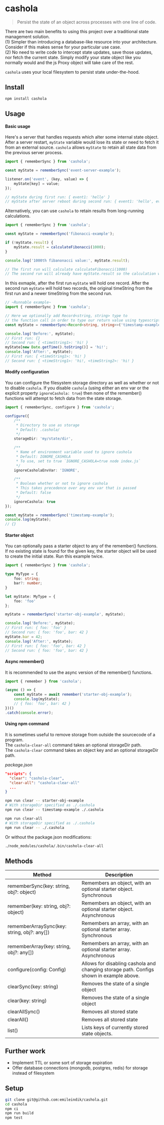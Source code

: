 # cashola
> Persist the state of an object across processes with one line of code. 

There are two main benefits to using this project over a traditional state management solution.  
(1) Simpler than introducing a database-like resource into your architecture. Consider if this makes sense for your particular use case.  
(2) No need to write code to intercept state updates, save those updates, nor fetch the current state. Simply modify your state object like you normally would and the js Proxy object will take care of the rest.  

`cashola` uses your local filesystem to persist state under-the-hood.

## Install

```bash
npm install cashola
```

## Usage

#### Basic usage
Here's a server that handles requests which alter some internal state object. After a server restart, `myState` variable would lose its state or need to fetch it from an external source. `cashola` allows `myState` to retain all state data from the previous server process.
```ts
import { rememberSync } from 'cashola';

const myState = rememberSync('event-server-example');

listener.on('event', (key, value) => {
    myState[key] = value;
});

// myState during first run: { event1: 'hello' }
// myState after server reboot during second run: { event1: 'hello', event2: 'world' }
```

Alternatively, you can use `cashola` to retain results from long-running calculations.
```ts
import { rememberSync } from 'cashola';

const myState = rememberSync('fibonacci-example');

if (!myState.result) {
    myState.result = calculateFibonacci(1000);
}

console.log('1000th fibanonacci value:', myState.result);

// The first run will calculate calculateFibonacci(1000)
// The second run will already have myState.result so the calculation will be skipped
```

In this exmaple, after the first run `myState` will hold one record. After the second run `myState` will hold two records, the original timeString from the first run and a newer timeString from the second run.
```ts
// ~Runnable example~
import { rememberSync } from 'cashola';

// Here we optionally add Record<string, string> type to
// the function call in order to type our return value using typescript.
const myState = rememberSync<Record<string, string>>('timestamp-example');

console.log('Before:', myState);
// First run: {}
// Second run: { <timeString1>: 'hi! }
myState[new Date.getTime().toString()] = 'hi!';
console.log('After:', myState);
// First run: { <timeString1>: 'hi! }
// Second run: { <timeString1>: 'hi!, <timeString2>: 'hi! }
```

#### Modify configuration
You can configure the filesystem storage directory as well as whether or not to disable `cashola`. If you disable `cashola` (using either an env var or the explicit property `ignoreCashola: true`) then none of the remember() functions will attempt to fetch data from the state storage.
```ts
import { rememberSync, configure } from 'cashola';

configure({
    /**
     * Directory to use as storage  
     * Default: .cashola/  
     */
    storageDir: 'my/state/dir',

    /**
     * Name of environment variable used to ignore cashola  
     * Default: IGNORE_CASHOLA  
     * To use, set to true `IGNORE_CASHOLA=true node index.js`  
     */
    ignoreCasholaEnvVar: 'IGNORE',

    /**
     * Boolean whether or not to ignore cashola  
     * This takes precedence over any env var that is passed
     * Default: false  
     */
    ignoreCashola: true
});

const myState = rememberSync('timestamp-example');
console.log(myState);
// {}
```

#### Starter object
You can optionally pass a starter object to any of the remember() functions. If no existing state is found for the given key, the starter object will be used to create the initial state. Run this example twice.
```ts
import { rememberSync } from 'cashola';

type MyType = {
    foo: string;
    bar?: number;
}

let myState: MyType = {
    foo: 'foo'
};

myState = rememberSync('starter-obj-example', myState);

console.log('Before:', myState);
// First run: { foo: 'foo' }
// Second run: { foo: 'foo', bar: 42 }
myState.bar = 42;
console.log('After:', myState);
// First run: { foo: 'foo', bar: 42 }
// Second run: { foo: 'foo', bar: 42 }
```

#### Async remember()
It is recommended to use the async version of the remember() functions.
```ts
import { remember } from 'cashola';

(async () => {
    const myState = await remember('starter-obj-example');
    console.log(myState);
    // { foo: 'foo', bar: 42 }
})()
.catch(console.error);
```

#### Using npm command
It is sometimes useful to remove storage from outside the sourcecode of a program.  
The `cashola-clear-all` command takes an optional storageDir path.  
The `cashola-clear` command takes an object key and an optional storageDir path.  

*package.json*
```json
"scripts": {
  "clear": "cashola-clear",
  "clear-all": "cashola-clear-all"
  ...
}
```
```sh
npm run clear -- starter-obj-example
# With storageDir specified as ./.cashola
npm run clear -- timestamp-example ./.cashola

npm run clear-all
# With storageDir specified as ./.cashola
npm run clear -- ./.cashola
```
Or without the package.json modifications:
```sh
./node_modules/cashola/.bin/cashola-clear-all
```


## Methods
| Method      | Description |
| ----------- | ----------- |
| rememberSync(key: string, obj?: object)      | Remembers an object, with an optional starter object. Synchronous        |
| remember(key: string, obj?: object)          | Remembers an object, with an optional starter object. Asynchronous       |
| rememberArraySync(key: string, obj?: any[])  | Remembers an array, with an optional starter array. Synchronous         |
| rememberArray(key: string, obj?: any[])      | Remembers an array, with an optional starter array. Asynchronous        |
| configure(config: Config)                    | Allows for disabling cashola and changing storage path. Configs shown in example above.        |
| clearSync(key: string)                       | Removes the state of a single object        |
| clear(key: string)                           | Removes the state of a single object        |
| clearAllSync()                               | Removes all stored state        |
| clearAll()                                   | Removes all stored state        |
| list()                                       | Lists keys of currently stored state objects.        |

## Further work
- Implement TTL or some sort of storage expiration
- Offer database connections (mongodb, postgres, redis) for storage instead of filesystem

## Setup

```sh
git clone git@github.com:emileindik/cashola.git
cd cashola
npm ci
npm run build
npm test
